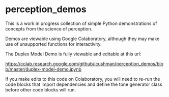 # perception_demos
This is a work in progress collection of simple Python demonstrations of concepts from the science of perception.

Demos are viewable using Google Colaboratory, although they may make use of unsupported functions for interactivity.

The Duplex Model Demo is fully viewable and editable at this url:

https://colab.research.google.com/github/icushman/perception_demos/blob/master/duplex-model-demo.ipynb

If you make edits to this code on Colaboratory, you will need to re-run the code blocks that import dependencies and define the tone generator class before other code blocks will run.
